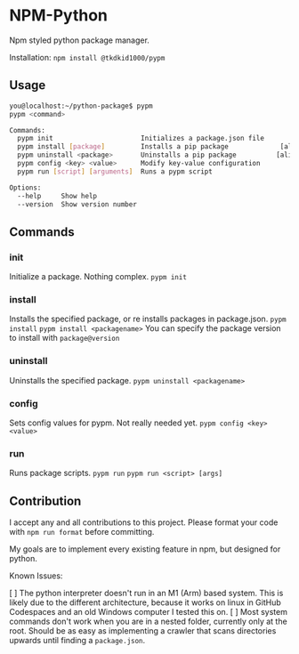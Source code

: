 # NPM-Python

Npm styled python package manager.

Installation: `npm install @tkdkid1000/pypm`

## Usage

```bash
you@localhost:~/python-package$ pypm                        
pypm <command>

Commands:
  pypm init                      Initializes a package.json file
  pypm install [package]         Installs a pip package             [aliases: i]
  pypm uninstall <package>       Uninstalls a pip package          [aliases: rm]
  pypm config <key> <value>      Modify key-value configuration
  pypm run [script] [arguments]  Runs a pypm script

Options:
  --help     Show help                                                 [boolean]
  --version  Show version number                                       [boolean]

```

## Commands

### init
Initialize a package. Nothing complex.
`pypm init`

### install
Installs the specified package, or re installs packages in package.json.
`pypm install`
`pypm install <packagename>`
You can specify the package version to install with `package@version`

### uninstall
Uninstalls the specified package.
`pypm uninstall <packagename>`

### config
Sets config values for pypm. Not really needed yet.
`pypm config <key> <value>`

### run
Runs package scripts.
`pypm run`
`pypm run <script> [args]`

## Contribution

I accept any and all contributions to this project. Please format your code with `npm run format` before committing.

My goals are to implement every existing feature in npm, but designed for python.

Known Issues:

[ ] The python interpreter doesn't run in an M1 \(Arm\) based system. This is likely due to the different architecture, because it works on linux in GitHub Codespaces and an old Windows computer I tested this on.
[ ] Most system commands don't work when you are in a nested folder, currently only at the root. Should be as easy as implementing a crawler that scans directories upwards until finding a `package.json`.